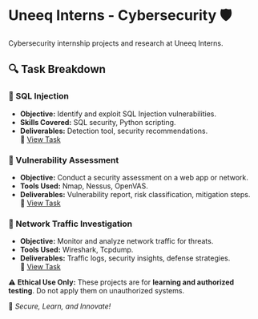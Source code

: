 # Uneeq Interns - Cybersecurity 🛡️  
Cybersecurity internship projects and research at Uneeq Interns. 


## 🔍 Task Breakdown  

### 🔹 SQL Injection   
- **Objective:** Identify and exploit SQL Injection vulnerabilities.  
- **Skills Covered:** SQL security, Python scripting.  
- **Deliverables:** Detection tool, security recommendations.  
🔗 [View Task](https://github.com/Maria-Ramy/Uneeq_Interns/tree/main/Tasks/SQL%20Injection)  

### 🔹 Vulnerability Assessment  
- **Objective:** Conduct a security assessment on a web app or network.  
- **Tools Used:** Nmap, Nessus, OpenVAS.  
- **Deliverables:** Vulnerability report, risk classification, mitigation steps.  
🔗 [View Task](https://github.com/Maria-Ramy/Uneeq_Interns/tree/main/Tasks/Vulnerability%20assessment)  

### 🔹 Network Traffic Investigation  
- **Objective:** Monitor and analyze network traffic for threats.  
- **Tools Used:** Wireshark, Tcpdump.  
- **Deliverables:** Traffic logs, security insights, defense strategies.  
🔗 [View Task]()  

⚠️ **Ethical Use Only:** These projects are for **learning and authorized testing**. Do not apply them on unauthorized systems.  

🔐 *Secure, Learn, and Innovate!*  

